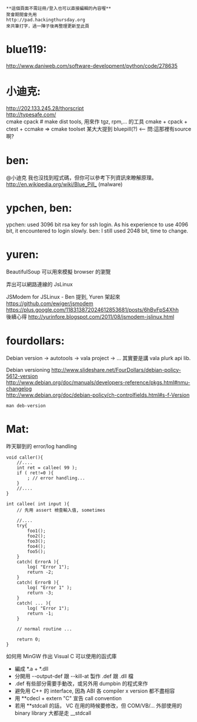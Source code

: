     **這個頁面不需註冊/登入也可以直接編輯的內容喔**
    聚會期間會先用 
    http://pad.hackingthursday.org
    來共筆打字，過一陣子後再整理更新至此頁






# blue119:

<http://www.daniweb.com/software-development/python/code/278635>  

# 小迪克:

<http://202.133.245.28/thorscript>  
<http://typesafe.com/>  
cmake
cpack # make dist tools, 用來作 tgz, rpm,... 的工具
cmake + cpack + ctest + ccmake => cmake toolset
某大大提到 bluepill(?) <-- 問:這那裡有source啊?

# ben:

@小迪克
我也沒找到程式碼，但你可以參考下列資訊來瞭解原理。
<http://en.wikipedia.org/wiki/Blue_Pill_>  (malware)

# ypchen, ben:

ypchen: used 3096 bit rsa key for ssh login.
 As his experience to use 4096 bit, it encountered to login slowly.
ben: I still used 2048 bit, time to change.

# yuren:

BeautifulSoup 可以用來模擬 browser 的瀏覽

弄出可以網路連線的 JsLinux

JSModem for JSLinux - Ben 提到, Yuren 架起來
<https://github.com/ewiger/jsmodem>  
<https://plus.google.com/118313872024612853681/posts/6hBvFpS4Xhh>  
後續心得
    <http://yurinfore.blogspot.com/2011/08/jsmodem-jslinux.html>  

# fourdollars:

Debian version -> autotools -> vala project -> ... 其實要是講 vala plurk api lib.

Debian versioning
<http://www.slideshare.net/FourDollars/debian-policy-5612-version>  
<http://www.debian.org/doc/manuals/developers-reference/pkgs.html#nmu-changelog>  
<http://www.debian.org/doc/debian-policy/ch-controlfields.html#s-f-Version>  

    man deb-version


# Mat:

昨天聊到的 error/log handling

    void caller(){
        //....
        int ret = callee( 99 );
        if ( ret!=0 ){
            ; // error handling...
        }
        //....
    }
    
    int callee( int input ){
        // 先用 assert 檢查輸入值, sometimes
    
        //.... 
        try{
    		foo1();
    		foo2();
    		foo3();
    		foo4();
    		foo5();
        }
        catch( ErrorA ){
    		log( "Error 1");
    		return -2;
        }
        catch( ErrorB ){
    		log( "Error 1" );
    		return -3;
        }
        catch( ... ){
    		log( "Error 1");
    		return -1;
        }
    
        // normal routine ...
    
        return 0;
    }


如何用 MinGW 作出 Visual C 可以使用的函式庫
* 編成 *.a + *.dll
* 分開用 --output-def 跟 --kill-at 製作 .def 跟 .dll 檔
* .def 有些部分需要手動改，或另外用 dumpbin 的程式來作
* 避免用 C++ 的 interface, 因為 ABI 各 compiler x version 都不盡相容
* 用 **cdecl  + extern "C" 宣告 call convention 
* 若用 **stdcall 的話， VC 在用的時候要修改，但 COM/VB/... 外部使用的 binary library 大都是走 __stdcall